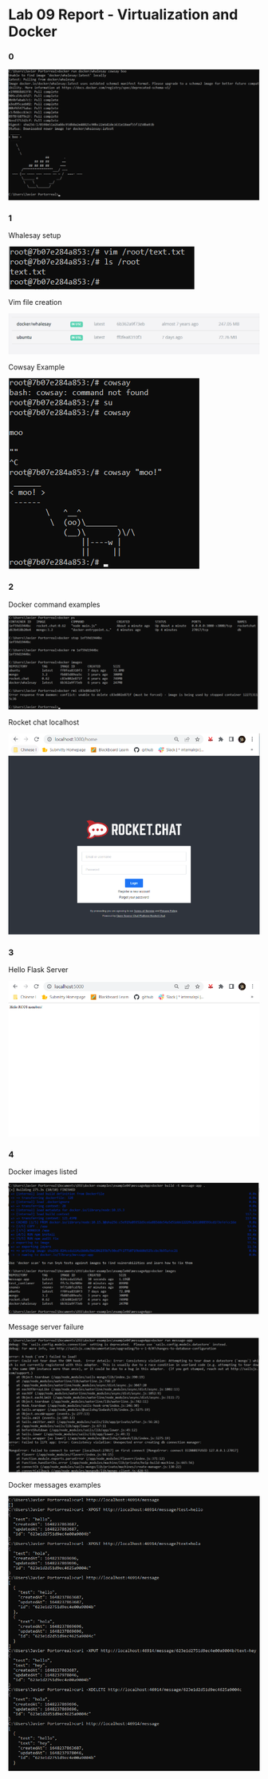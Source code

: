 # Lab 09 Report - Virtualization and Docker

### 0

![step 0](0.png)

### 1

Whalesay setup

![step 1](1.png)

Vim file creation

![step 1](1image.png)

Cowsay Example

![step 1](1cowsay.png)

### 2

Docker command examples

![step 2](2commands.png)

Rocket chat localhost

![step 2](2rocketchat.png)


### 3

Hello Flask Server

![step 3](3hello.png)

### 4

Docker images listed

![step 4](4images.png)

Message server failure

![step 4](4fail.png)

Docker messages examples

![step 4](4messages.png)
